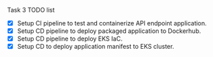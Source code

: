 Task 3 TODO list
- [x] Setup CI pipeline to test and containerize API endpoint application.
- [x] Setup CD pipeline to deploy packaged application to Dockerhub.
- [x] Setup CD pipeline to deploy EKS IaC.
- [x] Setup CD to deploy application manifest to EKS cluster.